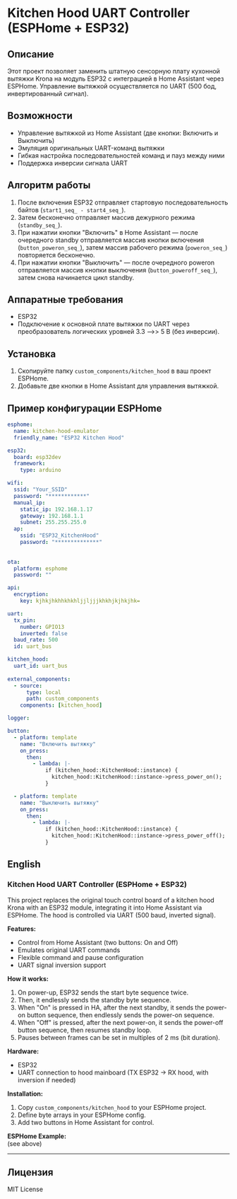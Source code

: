 # Kitchen Hood UART Controller (ESPHome + ESP32)

## Описание

Этот проект позволяет заменить штатную сенсорную плату кухонной вытяжки Krona на модуль ESP32 с интеграцией в Home Assistant через ESPHome. Управление вытяжкой осуществляется по UART (500 бод, инвертированный сигнал).

## Возможности

- Управление вытяжкой из Home Assistant (две кнопки: Включить и Выключить)
- Эмуляция оригинальных UART-команд вытяжки
- Гибкая настройка последовательностей команд и пауз между ними
- Поддержка инверсии сигнала UART

## Алгоритм работы

1. После включения ESP32 отправляет стартовую последовательность байтов (`start1_seq_ - start4_seq_`).
2. Затем бесконечно отправляет массив дежурного режима (`standby_seq_`).
3. При нажатии кнопки "Включить" в Home Assistant — после очередного standby отправляется массив кнопки включения (`button_poweron_seq_`), затем массив рабочего режима (`poweron_seq_`) повторяется бесконечно.
4. При нажатии кнопки "Выключить" — после очередного poweron отправляется массив кнопки выключения (`button_poweroff_seq_`), затем снова начинается цикл standby.


## Аппаратные требования

- ESP32
- Подключение к основной плате вытяжки по UART через преобразователь логических уровней 3.3 -->> 5 В (без инверсии).

## Установка

1. Скопируйте папку `custom_components/kitchen_hood` в ваш проект ESPHome.
2. Добавьте две кнопки в Home Assistant для управления вытяжкой.

## Пример конфигурации ESPHome

```yaml
esphome:
  name: kitchen-hood-emulator
  friendly_name: "ESP32 Kitchen Hood"

esp32:
  board: esp32dev
  framework:
    type: arduino

wifi:
  ssid: "Your_SSID"
  password: "************"
  manual_ip:
    static_ip: 192.168.1.17
    gateway: 192.168.1.1
    subnet: 255.255.255.0
  ap:
    ssid: "ESP32_KitchenHood"
    password: "**************"
    
    
ota:
  platform: esphome
  password: ""

api:
  encryption:
    key: kjhkjhkhhkhkhljjljjjkhkhjkjhkjhk=    

uart:
  tx_pin:
    number: GPIO13
    inverted: false
  baud_rate: 500
  id: uart_bus

kitchen_hood:
  uart_id: uart_bus
  
external_components:
  - source:
      type: local
      path: custom_components
    components: [kitchen_hood]

logger:    

button:
  - platform: template
    name: "Включить вытяжку"
    on_press:
      then:
        - lambda: |-
            if (kitchen_hood::KitchenHood::instance) {
              kitchen_hood::KitchenHood::instance->press_power_on();
            }

  - platform: template
    name: "Выключить вытяжку"
    on_press:
      then:
        - lambda: |-
            if (kitchen_hood::KitchenHood::instance) {
              kitchen_hood::KitchenHood::instance->press_power_off();
            }
```
            

## English

### Kitchen Hood UART Controller (ESPHome + ESP32)

This project replaces the original touch control board of a kitchen hood Krona with an ESP32 module, integrating it into Home Assistant via ESPHome. The hood is controlled via UART (500 baud, inverted signal).

**Features:**
- Control from Home Assistant (two buttons: On and Off)
- Emulates original UART commands
- Flexible command and pause configuration
- UART signal inversion support

**How it works:**
1. On power-up, ESP32 sends the start byte sequence twice.
2. Then, it endlessly sends the standby byte sequence.
3. When "On" is pressed in HA, after the next standby, it sends the power-on button sequence, then endlessly sends the power-on sequence.
4. When "Off" is pressed, after the next power-on, it sends the power-off button sequence, then resumes standby loop.
5. Pauses between frames can be set in multiples of 2 ms (bit duration).

**Hardware:**
- ESP32
- UART connection to hood mainboard (TX ESP32 -> RX hood, with inversion if needed)

**Installation:**
1. Copy `custom_components/kitchen_hood` to your ESPHome project.
2. Define byte arrays in your ESPHome config.
3. Add two buttons in Home Assistant for control.

**ESPHome Example:**  
(see above)

---

## Лицензия

MIT License
